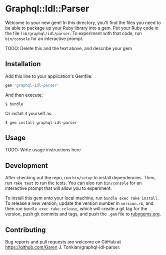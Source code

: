 # Graphql::Idl::Parser

Welcome to your new gem! In this directory, you'll find the files you need to be able to package up your Ruby library into a gem. Put your Ruby code in the file `lib/graphql/idl/parser`. To experiment with that code, run `bin/console` for an interactive prompt.

TODO: Delete this and the text above, and describe your gem

## Installation

Add this line to your application's Gemfile:

```ruby
gem 'graphql-idl-parser'
```

And then execute:

    $ bundle

Or install it yourself as:

    $ gem install graphql-idl-parser

## Usage

TODO: Write usage instructions here

## Development

After checking out the repo, run `bin/setup` to install dependencies. Then, run `rake test` to run the tests. You can also run `bin/console` for an interactive prompt that will allow you to experiment.

To install this gem onto your local machine, run `bundle exec rake install`. To release a new version, update the version number in `version.rb`, and then run `bundle exec rake release`, which will create a git tag for the version, push git commits and tags, and push the `.gem` file to [rubygems.org](https://rubygems.org).

## Contributing

Bug reports and pull requests are welcome on GitHub at https://github.com/Garen J. Torikian/graphql-idl-parser.

